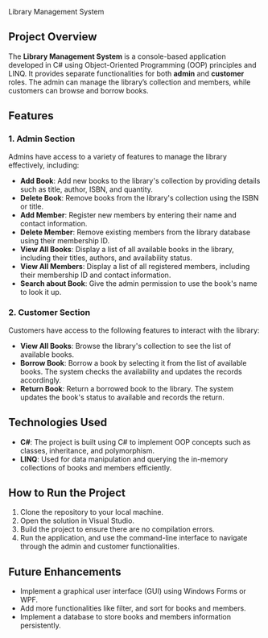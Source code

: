 ﻿Library Management System

## Project Overview
The **Library Management System** is a console-based application developed in C# using Object-Oriented Programming (OOP) principles and LINQ. It provides separate functionalities for both **admin** and **customer** roles. The admin can manage the library’s collection and members, while customers can browse and borrow books.

## Features

### 1. Admin Section
Admins have access to a variety of features to manage the library effectively, including:

- **Add Book**: Add new books to the library's collection by providing details such as title, author, ISBN, and quantity.
- **Delete Book**: Remove books from the library's collection using the ISBN or title.
- **Add Member**: Register new members by entering their name and contact information.
- **Delete Member**: Remove existing members from the library database using their membership ID.
- **View All Books**: Display a list of all available books in the library, including their titles, authors, and availability status.
- **View All Members**: Display a list of all registered members, including their membership ID and contact information.
- **Search about Book**: Give the admin permission to use the book's name to look it up.

### 2. Customer Section
Customers have access to the following features to interact with the library:

- **View All Books**: Browse the library's collection to see the list of available books.
- **Borrow Book**: Borrow a book by selecting it from the list of available books. The system checks the availability and updates the records accordingly.
- **Return Book**: Return a borrowed book to the library. The system updates the book's status to available and records the return.

## Technologies Used
- **C#**: The project is built using C# to implement OOP concepts such as classes, inheritance, and polymorphism.
- **LINQ**: Used for data manipulation and querying the in-memory collections of books and members efficiently.

## How to Run the Project
1. Clone the repository to your local machine.
2. Open the solution in Visual Studio.
3. Build the project to ensure there are no compilation errors.
4. Run the application, and use the command-line interface to navigate through the admin and customer functionalities.

## Future Enhancements
- Implement a graphical user interface (GUI) using Windows Forms or WPF.
- Add more functionalities like  filter, and sort for books and members.
- Implement a database to store books and members information persistently.
